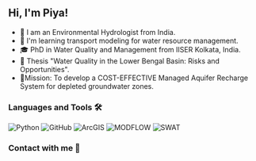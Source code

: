 ## Hi, I'm Piya!

- 🌱 I am an Environmental Hydrologist from India.
- 📖 I'm learning transport modeling for water resource management.
- 🎓 PhD in Water Quality and Management from IISER Kolkata, India.
- 📕 Thesis "Water Quality in the Lower Bengal Basin: Risks and Opportunities".
- 🔋Mission: To develop a COST-EFFECTIVE Managed Aquifer Recharge System for depleted groundwater zones. 

### Languages and Tools 🛠 

![Python](http://img.shields.io/badge/-Python-3776AB?style=flat-square&logo=python&logoColor=ffffff)
![GitHub](https://img.shields.io/badge/-GitHub-181717?style=flat-square&logo=github)
![ArcGIS](https://img.shields.io/badge/-ArcGIS-333?style=flat-square&logo=arcgis)
![MODFLOW](https://img.shields.io/badge/-MODFLOW-123QQ?style=flat-square&logo=MODFLOW)
![SWAT](https://img.shields.io/badge/-SWAT-red??style=flat-square&logo=SWAT)

### Contact with me 📝

[Linkedin]: https://www.linkedin.com/in/piya-mohasin-b63060206/
